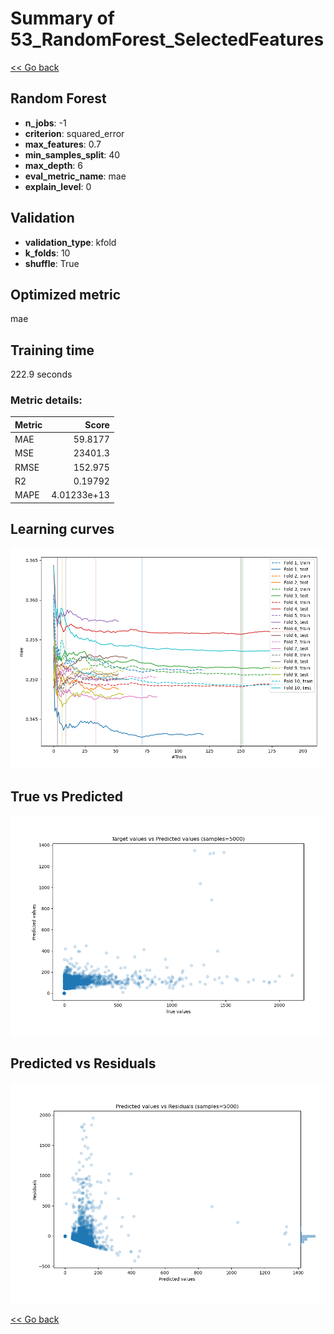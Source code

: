 # Summary of 53_RandomForest_SelectedFeatures

[<< Go back](../README.md)


## Random Forest
- **n_jobs**: -1
- **criterion**: squared_error
- **max_features**: 0.7
- **min_samples_split**: 40
- **max_depth**: 6
- **eval_metric_name**: mae
- **explain_level**: 0

## Validation
 - **validation_type**: kfold
 - **k_folds**: 10
 - **shuffle**: True

## Optimized metric
mae

## Training time

222.9 seconds

### Metric details:
| Metric   |           Score |
|:---------|----------------:|
| MAE      |    59.8177      |
| MSE      | 23401.3         |
| RMSE     |   152.975       |
| R2       |     0.19792     |
| MAPE     |     4.01233e+13 |



## Learning curves
![Learning curves](learning_curves.png)
## True vs Predicted

![True vs Predicted](true_vs_predicted.png)


## Predicted vs Residuals

![Predicted vs Residuals](predicted_vs_residuals.png)



[<< Go back](../README.md)
